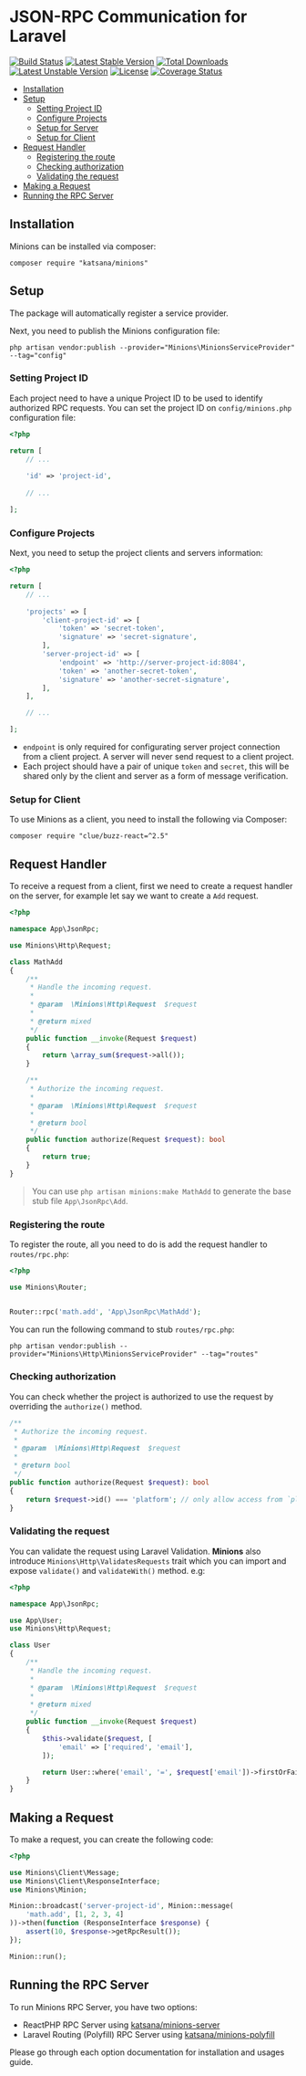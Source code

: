 JSON-RPC Communication for Laravel
===================

[![Build Status](https://travis-ci.org/katsana/minions.svg?branch=master)](https://travis-ci.org/katsana/minions)
[![Latest Stable Version](https://poser.pugx.org/katsana/minions/v/stable)](https://packagist.org/packages/katsana/minions)
[![Total Downloads](https://poser.pugx.org/katsana/minions/downloads)](https://packagist.org/packages/katsana/minions)
[![Latest Unstable Version](https://poser.pugx.org/katsana/minions/v/unstable)](https://packagist.org/packages/katsana/minions)
[![License](https://poser.pugx.org/katsana/minions/license)](https://packagist.org/packages/katsana/minions)
[![Coverage Status](https://coveralls.io/repos/github/katsana/minions/badge.svg?branch=master)](https://coveralls.io/github/katsana/minions?branch=master)

* [Installation](#installation)
* [Setup](#setup)
    - [Setting Project ID](#setting-project-id)
    - [Configure Projects](#configure-projects)
    - [Setup for Server](#setup-for-server)
    - [Setup for Client](#setup-for-client)
* [Request Handler](#request-handler)
    - [Registering the route](#registering-the-route)
    - [Checking authorization](#checking-authorization)
    - [Validating the request](#validating-the-request)
* [Making a Request](#making-a-request)
* [Running the RPC Server](#running-the-rpc-server)

## Installation

Minions can be installed via composer:

```
composer require "katsana/minions"
```

## Setup

The package will automatically register a service provider.

Next, you need to publish the Minions configuration file:

```
php artisan vendor:publish --provider="Minions\MinionsServiceProvider" --tag="config"
```

### Setting Project ID

Each project need to have a unique Project ID to be used to identify authorized RPC requests. You can set the project ID on `config/minions.php` configuration file:

```php
<?php

return [
    // ...
    
    'id' => 'project-id',
    
    // ...

];
```

### Configure Projects

Next, you need to setup the project clients and servers information:

```php
<?php

return [
    // ...
    
    'projects' => [
        'client-project-id' => [
            'token' => 'secret-token',
            'signature' => 'secret-signature',
        ],
        'server-project-id' => [
            'endpoint' => 'http://server-project-id:8084',
            'token' => 'another-secret-token',
            'signature' => 'another-secret-signature',
        ],
    ],

    // ...

];
```

* `endpoint` is only required for configurating server project connection from a client project. A server will never send request to a client project.
* Each project should have a pair of unique `token` and `secret`, this will be shared only by the client and server as a form of message verification.

### Setup for Client

To use Minions as a client, you need to install the following via Composer:

```
composer require "clue/buzz-react=^2.5"
```

## Request Handler
 
To receive a request from a client, first we need to create a request handler on the server, for example let say we want to create a `Add` request.

```php
<?php

namespace App\JsonRpc;

use Minions\Http\Request;

class MathAdd
{
    /**
     * Handle the incoming request.
     *
     * @param  \Minions\Http\Request  $request
     *
     * @return mixed
     */
    public function __invoke(Request $request)
    {
        return \array_sum($request->all());
    }

    /**
     * Authorize the incoming request.
     *
     * @param  \Minions\Http\Request  $request
     *
     * @return bool
     */
    public function authorize(Request $request): bool
    {
        return true;
    }
}
```

> You can use `php artisan minions:make MathAdd` to generate the base stub file `App\JsonRpc\Add`.

### Registering the route

To register the route, all you need to do is add the request handler to `routes/rpc.php`:

```php
<?php

use Minions\Router;


Router::rpc('math.add', 'App\JsonRpc\MathAdd');
```

You can run the following command to stub `routes/rpc.php`:

```
php artisan vendor:publish --provider="Minions\Http\MinionsServiceProvider" --tag="routes"
```

### Checking authorization

You can check whether the project is authorized to use the request by overriding the `authorize()` method.

```php
/**
 * Authorize the incoming request.
 *
 * @param  \Minions\Http\Request  $request
 *
 * @return bool
 */
public function authorize(Request $request): bool
{
    return $request->id() === 'platform'; // only allow access from `platform`
}
```

### Validating the request

You can validate the request using Laravel Validation. **Minions** also introduce `Minions\Http\ValidatesRequests` trait which you can import and expose `validate()` and `validateWith()` method. e.g:

```php
<?php

namespace App\JsonRpc;

use App\User;
use Minions\Http\Request;

class User
{
    /**
     * Handle the incoming request.
     *
     * @param  \Minions\Http\Request  $request
     *
     * @return mixed
     */
    public function __invoke(Request $request)
    {
        $this->validate($request, [
            'email' => ['required', 'email'],
        ]);

        return User::where('email', '=', $request['email'])->firstOrFail();
    }
}
```

## Making a Request

To make a request, you can create the following code:

```php
<?php

use Minions\Client\Message;
use Minions\Client\ResponseInterface;
use Minions\Minion;

Minion::broadcast('server-project-id', Minion::message(
    'math.add', [1, 2, 3, 4]
))->then(function (ResponseInterface $response) {
    assert(10, $response->getRpcResult());
});

Minion::run();
```

## Running the RPC Server

To run Minions RPC Server, you have two options:

* ReactPHP RPC Server using [katsana/minions-server](https://github.com/katsana/minions-server)
* Laravel Routing (Polyfill) RPC Server using [katsana/minions-polyfill](https://github.com/katsana/minions-polyfill)

Please go through each option documentation for installation and usages guide.


